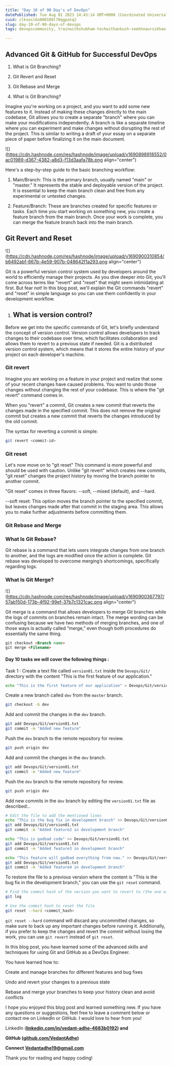 ```yaml
---
title: "Day 10 of 90 Day's of DevOps"
datePublished: Tue Aug 01 2023 14:43:14 GMT+0000 (Coordinated Universal Time)
cuid: clksesl6o000109l70qgpatq2
slug: day-10-of-90-days-of-devops
tags: devopscommunity, trainwithshubham-techwithankush-seekhoaursikhao-twscommunitybuilders-90daysofdevops-connections-growth-community-learning-linkedin-devops-awsdevops-awscloud-awscommunity-aws-docker-dockercontainer-dockerhub-kubernetescluster-kubernetesservices-kubernetes-jenkins-ansible-ansibleautomates-linuxsystemadministration-linuxfoundation-linux-git-github-terraform-grafana-prometheus-cicd-cicdpipelines

---
```


## Advanced Git & GitHub for Successful DevOps

1. What is Git Branching?
    
2. Git Revert and Reset
    
3. Git Rebase and Merge
    

1. What is Git Branching?
    

Imagine you're working on a project, and you want to add some new features to it. Instead of making these changes directly to the main codebase, Git allows you to create a separate "branch" where you can make your modifications independently. A branch is like a separate timeline where you can experiment and make changes without disrupting the rest of the project. This is similar to writing a draft of your essay on a separate piece of paper before finalizing it on the main document.

![](https://cdn.hashnode.com/res/hashnode/image/upload/v1690898918552/0ac01989-d367-4382-a8d3-f13d3aafa78b.png align="center")

Here's a step-by-step guide to the basic branching workflow:

1. Main/Branch: This is the primary branch, usually named "main" or "master." It represents the stable and deployable version of the project. It is essential to keep the main branch clean and free from any experimental or untested changes.
    
2. Feature/Branch: These are branches created for specific features or tasks. Each time you start working on something new, you create a feature branch from the main branch. Once your work is complete, you can merge the feature branch back into the main branch.
    

## Git Revert and Reset

![](https://cdn.hashnode.com/res/hashnode/image/upload/v1690900310854/b6492abf-667b-4e59-907b-048642f1a293.png align="center")

Git is a powerful version control system used by developers around the world to efficiently manage their projects. As you dive deeper into Git, you'll come across terms like "revert" and "reset" that might seem intimidating at first. But fear not! In this blog post, we'll explain the Git commands "revert" and "reset" in simple language so you can use them confidently in your development workflow.

1. ## What is version control?
    

Before we get into the specific commands of Git, let's briefly understand the concept of version control. Version control allows developers to track changes to their codebase over time, which facilitates collaboration and allows them to revert to a previous state if needed. Git is a distributed version control system, which means that it stores the entire history of your project on each developer's machine.

### **Git revert**

Imagine you are working on a feature in your project and realize that some of your recent changes have caused problems. You want to undo those changes without changing the rest of your codebase. This is where the "git revert" command comes in.

When you "revert" a commit, Git creates a new commit that reverts the changes made in the specified commit. This does not remove the original commit but creates a new commit that reverts the changes introduced by the old commit.

The syntax for reverting a commit is simple:

```bash
git revert <commit-id>
```

### **Git reset**

Let's now move on to "git reset" This command is more powerful and should be used with caution. Unlike "git revert" which creates new commits, "git reset" changes the project history by moving the branch pointer to another commit.

"Git reset" comes in three flavors: --soft, --mixed (default), and --hard.

\--soft reset: This option moves the branch pointer to the specified commit, but leaves changes made after that commit in the staging area. This allows you to make further adjustments before committing them.

### **Git Rebase and Merge**

### What Is Git Rebase?

Git rebase is a command that lets users integrate changes from one branch to another, and the logs are modified once the action is complete. Git rebase was developed to overcome merging’s shortcomings, specifically regarding logs.

### What Is Git Merge?

![](https://cdn.hashnode.com/res/hashnode/image/upload/v1690900367797/57ab150d-173b-4f92-99ef-37b7c1321cac.png align="center")

Git merge is a command that allows developers to merge Git branches while the logs of commits on branches remain intact. The merge wording can be confusing because we have two methods of merging branches, and one of those ways is actually called “merge,” even though both procedures do essentially the same thing.

```markdown
git checkout <Branch name>
git merge <Filename>
```

#### **Day 10 tasks we will cover the following things :**

Task 1 : Create a text file called `version01.txt` inside the `Devops/Git/` directory with the content "This is the first feature of our application."

```bash
echo "This is the first feature of our application" > Devops/Git/version01.txt
```

Create a new branch called `dev` from the `master` branch.

```bash
git checkout -b dev
```

Add and commit the changes in the `dev` branch.

```bash
git add Devops/Git/version01.txt
git commit -m "Added new feature"
```

Push the `dev` branch to the remote repository for review.

```bash
git push origin dev
```

Add and commit the changes in the `dev` branch.

```bash
git add Devops/Git/version01.txt
git commit -m "Added new feature"
```

Push the `dev` branch to the remote repository for review.

```bash
git push origin dev
```

Add new commits in the `dev` branch by editing the `version01.txt` file as described:..

```bash
# Edit the file to add the mentioned lines
echo "This is the bug fix in development branch" >> Devops/Git/version01.txt
git add Devops/Git/version01.txt
git commit -m "Added feature2 in development branch"

echo "This is gadbad code" >> Devops/Git/version01.txt
git add Devops/Git/version01.txt
git commit -m "Added feature3 in development branch"

echo "This feature will gadbad everything from now." >> Devops/Git/version01.txt
git add Devops/Git/version01.txt
git commit -m "Added feature4 in development branch"
```

To restore the file to a previous version where the content is "This is the bug fix in the development branch," you can use the `git reset` command.

```bash
# Find the commit hash of the version you want to revert to (the one with "This is the bug fix in development branch")
git log

# Use the commit hash to reset the file
git reset --hard <commit_hash>
```

`git reset --hard` command will discard any uncommitted changes, so make sure to back up any important changes before running it. Additionally, if you prefer to keep the changes and revert the commit without losing the work, you can use `git revert` instead of `git reset`.

In this blog post, you have learned some of the advanced skills and techniques for using Git and GitHub as a DevOps Engineer.

You have learned how to:

Create and manage branches for different features and bug fixes

Undo and revert your changes to a previous state

Rebase and merge your branches to keep your history clean and avoid conflicts

I hope you enjoyed this blog post and learned something new. If you have any questions or suggestions, feel free to leave a comment below or contact me on LinkedIn or GitHub. I would love to hear from you!

LinkedIn ([**linkedin.com/in/vedant-adhe-4683b0192**](http://linkedin.com/in/vedant-adhe-4683b0192)**) and**

**GitHub (**[**github.com/VedantAdhe**](http://github.com/VedantAdhe)**)**

**Connect** [**Vedantadhe19@gmail.com**](mailto:Vedantadhe19@gmail.com)

Thank you for reading and happy coding!